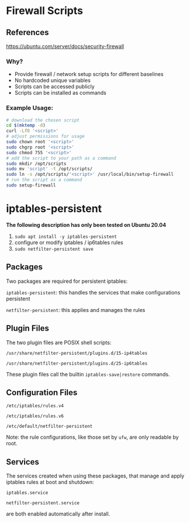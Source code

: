 # Firewall Scripts

## References

<https://ubuntu.com/server/docs/security-firewall>

### Why?

* Provide firewall / network setup scripts for different baselines
* No hardcoded unique variables
* Scripts can be accessed publicly
* Scripts can be installed as commands

### Example Usage:
```bash
# download the chosen script
cd $(mktemp -d)
curl -LfO '<script>'
# adjust permissions for usage
sudo chown root '<script>'
sudo chgrp root '<script>'
sudo chmod 755 '<script>'
# add the script to your path as a command
sudo mkdir /opt/scripts
sudo mv 'script' -t /opt/scripts/
sudo ln -s /opt/scripts/'<script>' /usr/local/bin/setup-firewall
# run the script as a command
sudo setup-firewall
```

# iptables-persistent

**The following description has only been tested on Ubuntu 20.04**

1. `sudo apt install -y iptables-persistent`
2. configure or modify iptables / ip6tables rules
3. `sudo netfilter-persistent save`

## Packages

Two packages are required for persistent iptables:

`iptables-persistent`: this handles the services that make configurations persistent

`netfilter-persistent`: this applies and manages the rules

## Plugin Files 

The two plugin files are POSIX shell scripts:

`/usr/share/netfilter-persistent/plugins.d/15-ip4tables`

`/usr/share/netfilter-persistent/plugins.d/25-ip6tables`

These plugin files call the builtin `iptables-save|restore` commands.

## Configuration Files

`/etc/iptables/rules.v4`

`/etc/iptables/rules.v6`

`/etc/default/netfilter-persistent`

Note: the rule configurations, like those set by `ufw`, are only readable by root.

## Services

The services created when using these packages, that manage and apply iptables rules at boot and shutdown:

`iptables.service` 

`netfilter-persistent.service` 

are both enabled automatically after install.
